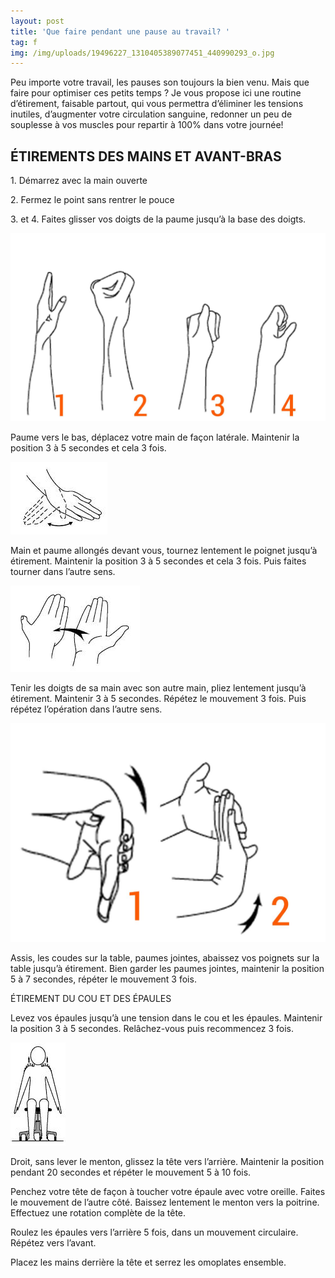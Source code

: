 ```yaml
---
layout: post
title: 'Que faire pendant une pause au travail? '
tag: f
img: /img/uploads/19496227_1310405389077451_440990293_o.jpg
---
```

Peu importe votre travail, les pauses son toujours la bien venu. Mais que faire pour optimiser ces petits temps ? Je vous propose ici une routine d’étirement, faisable partout, qui vous permettra d’éliminer les tensions inutiles, d’augmenter votre circulation sanguine, redonner un peu de souplesse à vos muscles pour repartir à 100% dans votre journée!

## ÉTIREMENTS DES MAINS ET AVANT-BRAS

1\. Démarrez avec la main ouverte

2\. Fermez le point sans rentrer le pouce

3\. et 4. Faites glisser vos doigts de la paume jusqu’à la base des doigts.

![null](/img/uploads/19496227_1310405389077451_440990293_o.jpg)

Paume vers le bas, déplacez votre main de façon latérale. Maintenir la position 3 à 5 secondes et cela
3 fois.

![null](/img/uploads/19251012_1310327725751884_1231561185_n.gif)

Main et paume allongés devant vous, tournez lentement le poignet jusqu’à étirement. Maintenir la
position 3 à 5 secondes et cela 3 fois. Puis faites tourner dans l’autre sens.

![null](/img/uploads/19512181_1310327719085218_1753709765_n.gif)

Tenir les doigts de sa main avec son autre main, pliez lentement jusqu’à étirement. Maintenir 3 à 5
secondes. Répétez le mouvement 3 fois. Puis répétez l’opération dans l’autre sens.

![null](/img/uploads/19531649_1310405385744118_704240460_o.jpg)

Assis, les coudes sur la table, paumes jointes, abaissez vos poignets sur la table jusqu’à étirement.
Bien garder les paumes jointes, maintenir la position 5 à 7 secondes, répéter le mouvement 3 fois.

ÉTIREMENT DU COU ET DES ÉPAULES

Levez vos épaules jusqu’à une tension dans le cou et les épaules. Maintenir la position 3 à 5 secondes.
Relâchez-vous puis recommencez 3 fois.

![null](/img/uploads/Capture.JPG)

Droit, sans lever le menton, glissez la tête vers l’arrière. Maintenir la position pendant 20 secondes et
répéter le mouvement 5 à 10 fois.

Penchez votre tête de façon à toucher votre épaule avec votre oreille. Faites le mouvement de
l’autre côté. Baissez lentement le menton vers la poitrine. Effectuez une rotation complète de la tête.

Roulez les épaules vers l’arrière 5 fois, dans un mouvement circulaire. Répétez vers l’avant.

Placez les mains derrière la tête et serrez les omoplates ensemble.
